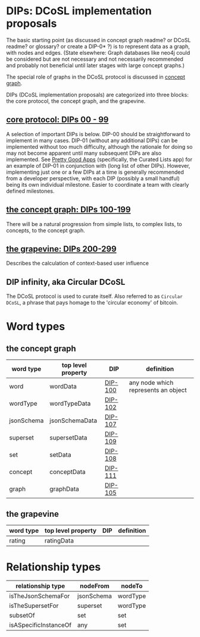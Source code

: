 # DIPs: DCoSL implementation proposals

The basic starting point (as discussed in concept graph readme? or DCoSL readme? or glossary? or create a DIP-0* ?) is to represent data as a graph, with nodes and edges. (State elsewhere: Graph databases like neo4j could be considered but are not necessary and not necessarily recommended and probably not beneficial until later stages with large concept graphs.)

The special role of graphs in the DCoSL protocol is discussed in [concept graph](dips/conceptGraph/README.md).

DIPs (DCoSL implementation proposals) are categorized into three blocks: the core protocol, the concept graph, and the grapevine.

## [core protocol: DIPs 00 - 99](coreProtocol)

A selection of important DIPs is below. DIP-00 should be straightforward to implement in many cases. DIP-01 (without any additional DIPs) can be implemented without too much difficulty, although the rationale for doing so may not become apparent until many subsequent DIPs are also implemented. See [Pretty Good Apps](https://github.com/wds4/pretty-good) (specifically, the Curated Lists app) for an example of DIP-01 in conjunction with (long list of other DIPs). However, implementing just one or a few DIPs at a time is generally recommended from a developer perspective, with each DIP (possibly a small handful) being its own individual milestone. Easier to coordinate a team with clearly defined milestones.

## [the concept graph: DIPs 100-199](conceptGraph)

There will be a natural progression from simple lists, to complex lists, to concepts, to the concept graph.

## [the grapevine: DIPs 200-299](grapevine)

Describes the calculation of context-based user influence

## DIP infinity, aka Circular DCoSL

The DCoSL protocol is used to curate itself. Also referred to as `Circular DCoSL`, a phrase that pays homage to the 'circular economy' of bitcoin.

# Word types

## the concept graph

| word type | top level property | DIP | definition |
| ----- | ----- | ----- | ----- |
| word | wordData | [DIP-100](conceptGraph/100.md) | any node which represents an object |
| wordType | wordTypeData | [DIP-102](conceptGraph/102.md) | |
| jsonSchema | jsonSchemaData | [DIP-107](conceptGraph/107.md) | |
| superset | supersetData | [DIP-109](conceptGraph/109.md) | |
| set | setData | [DIP-108](conceptGraph/108.md) | |
| concept | conceptData | [DIP-111](conceptGraph/111.md) | |
| graph | graphData | [DIP-105](conceptGraph/105.md) | |

## the grapevine

| word type | top level property | DIP | definition |
| ----- | ----- | ----- | ----- |
| rating | ratingData |  |  |

# Relationship types

| relationship type | nodeFrom | nodeTo |
| ----- | ----- | ----- |
| isTheJsonSchemaFor | jsonSchema | wordType |
| isTheSupersetFor | superset | wordType |
| subsetOf | set | set |
| isASpecificInstanceOf | any | set |

